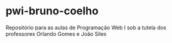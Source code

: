 # pwi-bruno-coelho
Repositório para as aulas de Programação Web I sob a tutela dos professores Orlando Gomes e João Siles
